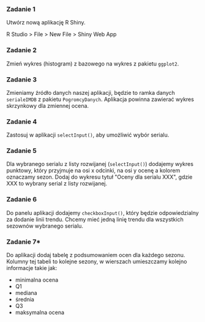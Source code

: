 ### Zadanie 1

Utwórz nową aplikację R Shiny.

R Studio > File > New File > Shiny Web App

### Zadanie 2

Zmień wykres (histogram) z bazowego na wykres z pakietu `ggplot2`.

### Zadanie 3

Zmieniamy źródło danych naszej aplikacji, będzie to ramka danych `serialeIMDB` z pakietu `PogromcyDanych`. Aplikacja powinna zawierać wykres skrzynkowy dla zmiennej ocena.

### Zadanie 4

Zastosuj w aplikacji `selectInput()`, aby umożliwić wybór serialu.

### Zadanie 5

Dla wybranego serialu z listy rozwijanej (`selectInput()`) dodajemy wykres punktowy, który przyjmuje na osi x odcinki, na osi y ocenę a kolorem oznaczamy sezon.
Dodaj do wykresu tytuł "Oceny dla serialu XXX", gdzie XXX to wybrany serial z listy rozwijanej.

### Zadanie 6

Do panelu aplikacji dodajemy `checkboxInput()`, który będzie odpowiedzialny za dodanie linii trendu. Chcemy mieć jedną linię trendu dla wszystkich sezownów wybranego serialu.

### Zadanie 7\*

Do aplikacji dodaj tabelę z podsumowaniem ocen dla każdego sezonu. Kolumny tej tabeli to kolejne sezony, w wierszach umieszczamy kolejno informacje takie jak:
- minimalna ocena
- Q1
- mediana
- średnia
- Q3
- maksymalna ocena 
 
